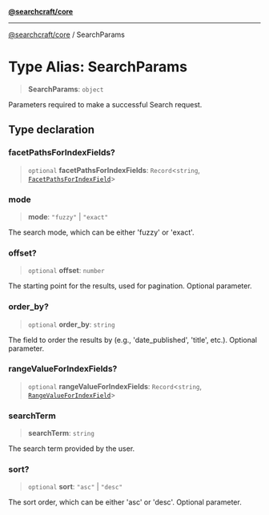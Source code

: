 [**@searchcraft/core**](/reference/sdk/core/README.md)

***

[@searchcraft/core](/reference/sdk/core/globals.md) / SearchParams

# Type Alias: SearchParams

> **SearchParams**: `object`

Parameters required to make a successful Search request.

## Type declaration

### facetPathsForIndexFields?

> `optional` **facetPathsForIndexFields**: `Record`\<`string`, [`FacetPathsForIndexField`](/reference/sdk/core/type-aliases/FacetPathsForIndexField.md)\>

### mode

> **mode**: `"fuzzy"` \| `"exact"`

The search mode, which can be either 'fuzzy' or 'exact'.

### offset?

> `optional` **offset**: `number`

The starting point for the results, used for pagination.
Optional parameter.

### order\_by?

> `optional` **order\_by**: `string`

The field to order the results by (e.g., 'date_published', 'title', etc.).
Optional parameter.

### rangeValueForIndexFields?

> `optional` **rangeValueForIndexFields**: `Record`\<`string`, [`RangeValueForIndexField`](/reference/sdk/core/type-aliases/RangeValueForIndexField.md)\>

### searchTerm

> **searchTerm**: `string`

The search term provided by the user.

### sort?

> `optional` **sort**: `"asc"` \| `"desc"`

The sort order, which can be either 'asc' or 'desc'.
Optional parameter.
